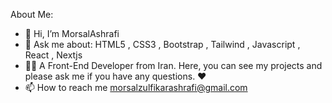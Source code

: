  About Me:
- 👋 Hi, I’m MorsalAshrafi
- 💬 Ask me about: HTML5 , CSS3  , Bootstrap , Tailwind , Javascript , React , Nextjs
- 👨‍💻 A Front-End Developer from Iran. Here, you can see my projects and please ask me if you have any questions. ♥️
- 📫 How to reach me  morsalzulfikarashrafi@gmail.com



<!---
morsalashrafi/morsalashrafi is a ✨ special ✨ repository because its `README.md` (this file) appears on your GitHub profile.
You can click the Preview link to take a look at your changes.
--->

